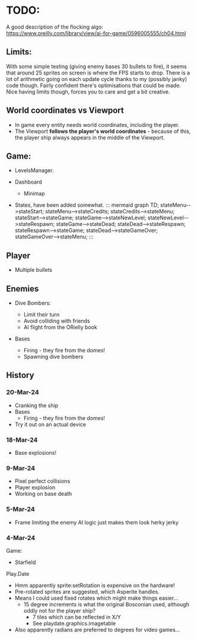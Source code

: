 # TODO:

A good description of the flocking algo: https://www.oreilly.com/library/view/ai-for-game/0596005555/ch04.html

## Limits:

With some simple testing (giving enemy bases 30 bullets to fire), it seems that around 25 sprites on screen is where the FPS starts to drop.
There is a lot of arithmetic going on each update cycle thanks to my (possibly janky) code though. Fairly confident there's optimisations that could be made.
Nice having limits though, forces you to care and get a bit creative.

## World coordinates vs Viewport

- In game every entity needs world coordinates, including the player.
- The Viewport **follows the player's world coordinates** - because of this, the player ship always appears in the middle of the Viewport.

## Game:
- LevelsManager.
- Dashboard
    - Minimap

- States, have been added somewhat.
::: mermaid
graph TD;
    stateMenu-->stateStart;
    stateMenu-->stateCredits;
    stateCredits-->stateMenu;
    stateStart-->stateGame;
    stateGame-->stateNewLevel;
    stateNewLevel-->stateRespawn;
    stateGame-->stateDead;
    stateDead-->stateRespawn;
    stateRespawn-->stateGame;
    stateDead-->stateGameOver;
    stateGameOver-->stateMenu;
:::


## Player
- Multiple bullets

## Enemies
- Dive Bombers:
    - Limit their turn
    - Avoid colliding with friends
    - AI flight from the ORielly book

- Bases
    - Firing - they fire from the domes!
    - Spawning dive bombers

## History

### 20-Mar-24

- Cranking the ship
- Bases
    - Firing - they fire from the domes!
- Try it out on an actual device

### 18-Mar-24

- Base explosions!

### 9-Mar-24

- Pixel perfect collisions
- Player explosion
- Working on base death

### 5-Mar-24

- Frame limiting the enemy AI logic just makes them look herky jerky

### 4-Mar-24

Game:
- Starfield

Play.Date
- Hmm apparently sprite:setRotation is expensive on the hardware!
- Pre-rotated sprites are suggested, which Asperite handles.
- Means I could used fixed rotates which might make things easier...
    - 15 degree increments is what the original Bosconian used, although oddly not for the player ship?
        - 7 tiles which can be reflected in X/Y
        - See playdate.graphics.imagetable
- Also apparently radians are preferred to degrees for video games...
